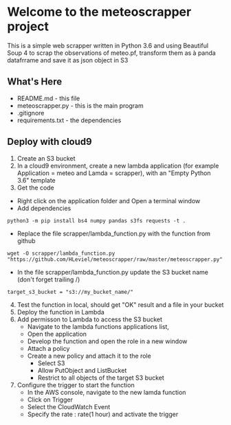 Welcome to the meteoscrapper project
==============================================

This is a simple web scrapper written in Python 3.6 and using Beautiful Soup 4 to scrap the observations of meteo.pf, transform them as à panda datafrrame and save it as json object in S3

What's Here
-----------

* README.md - this file
* meteoscrapper.py - this is the main program
* .gitignore
* requirements.txt - the dependencies

Deploy with cloud9
---------------
1. Create an S3 bucket
2. In a cloud9 environment, create a new lambda application (for example Application = meteo and Lamda = scrapper), with an "Empty Python 3.6" template
3. Get the code 
  * Right click on the application folder and Open a terminal window
  * Add dependencies
  
```python3 -m pip install bs4 numpy pandas s3fs requests -t .```
  * Replace the file scrapper/lambda_function.py with the function from github
  
```wget -O scrapper/lambda_function.py "https://github.com/HLeviel/meteoscrapper/raw/master/meteoscrapper.py"```
  * In the file scrapper/lambda_function.py update the S3 bucket name (don't forget trailing /)
  
```target_s3_bucket = "s3://my_bucket_name/"```

4. Test the function in local, should get "OK" result and a file in your bucket
5. Deploy the function in Lambda 
6. Add permisson to Lambda to access the S3 bucket
   * Navigate to the lambda functions applications list, 
   * Open the application 
   * Develop the function and open the role in a new window
   * Attach a policy 
   * Create a new policy and attach it to the role
     - Select S3
     - Allow PutObject and ListBucket 
     - Restrict to all objects of the target S3 bucket 
7. Configure the trigger to start the function
   * In the AWS console, navigate to the new lamda function 
   * Click on Trigger
   * Select the CloudWatch Event
   * Specify the rate : rate(1 hour) and activate the trigger
